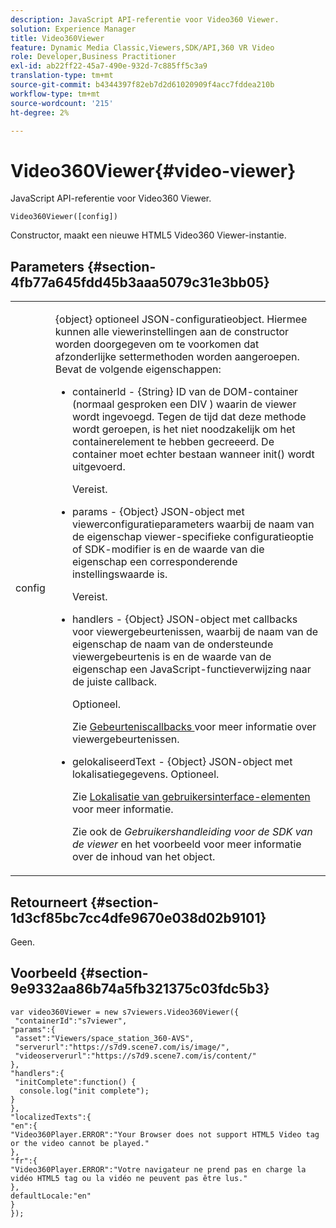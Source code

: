 ```yaml
---
description: JavaScript API-referentie voor Video360 Viewer.
solution: Experience Manager
title: Video360Viewer
feature: Dynamic Media Classic,Viewers,SDK/API,360 VR Video
role: Developer,Business Practitioner
exl-id: ab22ff22-45a7-490e-932d-7c885ff5c3a9
translation-type: tm+mt
source-git-commit: b4344397f82eb7d2d61020909f4acc7fddea210b
workflow-type: tm+mt
source-wordcount: '215'
ht-degree: 2%

---
```


# Video360Viewer{#video-viewer}

JavaScript API-referentie voor Video360 Viewer.

`Video360Viewer([config])`

Constructor, maakt een nieuwe HTML5 Video360 Viewer-instantie.

## Parameters {#section-4fb77a645fdd45b3aaa5079c31e3bb05}

<table id="table_896DFF34A68A403DB93A6D597461A573"> 
 <tbody> 
  <tr> 
   <td colname="col1"> <p> <span class="codeph"> <span class="varname"> config  </span> </span> </p> </td> 
   <td colname="col2"> <p> <span class="codeph"> {object}  </span> optioneel JSON-configuratieobject. Hiermee kunnen alle viewerinstellingen aan de constructor worden doorgegeven om te voorkomen dat afzonderlijke settermethoden worden aangeroepen. Bevat de volgende eigenschappen: </p> <p> 
     <ul id="ul_789DBD5B72ED4C80B685455B0D59494D"> 
      <li id="li_28FDCB53E4AD4097A51F21B876C18FB1"> <p> <span class="codeph"> containerId  </span> -  <span class="codeph"> {String}  </span> ID van de DOM-container (normaal gesproken een  <span class="codeph"> DIV  </span>) waarin de viewer wordt ingevoegd. Tegen de tijd dat deze methode wordt geroepen, is het niet noodzakelijk om het containerelement te hebben gecreeerd. De container moet echter bestaan wanneer <span class="codeph"> init() </span> wordt uitgevoerd. </p> <p>Vereist. </p> </li> 
      <li id="li_FDE00392DC1544ABBDD75F81EF814EF2"> <p> <span class="codeph"> params  </span> -  <span class="codeph"> {Object}  </span> JSON-object met viewerconfiguratieparameters waarbij de naam van de eigenschap viewer-specifieke configuratieoptie of SDK-modifier is en de waarde van die eigenschap een corresponderende instellingswaarde is. </p> <p>Vereist. </p> </li> 
      <li id="li_C534D5091CDA4717BCC48E3EBBF09AB8"> <p> <span class="codeph"> handlers  </span> -  <span class="codeph"> {Object}  </span> JSON-object met callbacks voor viewergebeurtenissen, waarbij de naam van de eigenschap de naam van de ondersteunde viewergebeurtenis is en de waarde van de eigenschap een JavaScript-functieverwijzing naar de juiste callback. </p> <p>Optioneel. </p> <p>Zie <a href="../../../c-html5-aem-asset-viewers/c-html5-aem-video360/c-html5-aem-video360-event-callbacks.md#concept-66d5996f2b1b44cab3d5264cda5c50cd" format="dita" scope="local"> Gebeurteniscallbacks </a> voor meer informatie over viewergebeurtenissen. </p> </li> 
      <li id="li_42A3F3BEF1004E069F0FB2AE0A30B093"> <p> <span class="codeph"> gelokaliseerdText  </span> -  <span class="codeph"> {Object}  </span> JSON-object met lokalisatiegegevens. Optioneel. </p> <p>Zie <a href="../../../c-html5-aem-asset-viewers/c-html5-aem-video360/c-html5-aem-video360-localization.md#concept-16262b8096474d6c9c018c3e99110dd1" format="dita" scope="local"> Lokalisatie van gebruikersinterface-elementen </a> voor meer informatie. </p> <p>Zie ook de <i>Gebruikershandleiding voor de SDK van de viewer</i> en het voorbeeld voor meer informatie over de inhoud van het object. </p> </li> 
     </ul> </p> </td> 
  </tr> 
 </tbody> 
</table>

## Retourneert {#section-1d3cf85bc7cc4dfe9670e038d02b9101}

Geen.

## Voorbeeld {#section-9e9332aa86b74a5fb321375c03fdc5b3}

```
var video360Viewer = new s7viewers.Video360Viewer({ 
 "containerId":"s7viewer", 
"params":{ 
 "asset":"Viewers/space_station_360-AVS", 
 "serverurl":"https://s7d9.scene7.com/is/image/", 
 "videoserverurl":"https://s7d9.scene7.com/is/content/" 
}, 
"handlers":{ 
 "initComplete":function() { 
  console.log("init complete"); 
} 
}, 
"localizedTexts":{ 
"en":{ 
"Video360Player.ERROR":"Your Browser does not support HTML5 Video tag or the video cannot be played." 
}, 
"fr":{ 
"Video360Player.ERROR":"Votre navigateur ne prend pas en charge la vidéo HTML5 tag ou la vidéo ne peuvent pas être lus." 
}, 
defaultLocale:"en" 
} 
});
```
